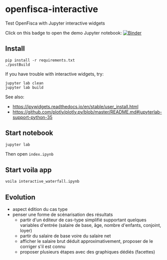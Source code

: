 # openfisca-interactive

Test OpenFisca with Jupyter interactive widgets

Click on this badge to open the demo Jupyter notebook: [![Binder](https://mybinder.org/badge.svg)](https://mybinder.org/v2/gh/cbenz/openfisca-interactive/master?urlpath=lab)

## Install

```
pip install -r requirements.txt
./postBuild
```

If you have trouble with interactive widgets, try:

```
jupyter lab clean
jupyter lab build
```

See also:

* https://ipywidgets.readthedocs.io/en/stable/user_install.html
* https://github.com/plotly/plotly.py/blob/master/README.md#jupyterlab-support-python-35

## Start notebook

```bash
jupyter lab
```

Then open `index.ipynb`

## Start voila app

```bash
voila interactive_waterfall.ipynb
```

## Evolution

* aspect édition du cas type
* penser une forme de scénarisation des résultats
  * partir d'un éditeur de cas-type simplifié supportant quelques variables d'entrée (salaire de base, âge, nombre d'enfants, conjoint, loyer)
  * partir du salaire de base voire du salaire net
  * afficher le salaire brut déduit approximativement, proposer de le corriger s'il est connu
  * proposer plusieurs étapes avec des graphiques dédiés (facettes)
